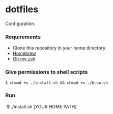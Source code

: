 # dotfiles
Configuration.

### Requirements
- Clone this repository in your home directory
- [Homebrew](https://brew.sh/)
- [Oh my zsh](https://ohmyz.sh/)

### Give permissions to shell scripts
`$ chmod +x ./install.sh && chmod +x ./brew.sh`

### Run
`$ ./install.sh [YOUR HOME PATH]